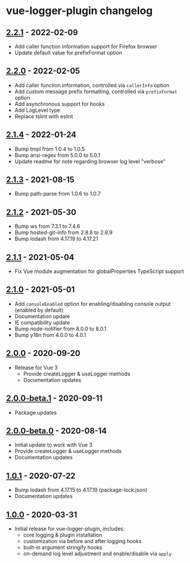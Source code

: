 # vue-logger-plugin changelog

## [2.2.1] - 2022-02-09

* Add caller function information support for Firefox browser
* Update default value for prefixFormat option

## [2.2.0] - 2022-02-05

* Add caller function information, controlled via `callerInfo` option
* Add custom message prefix formatting, controlled via `prefixFormat` option
* Add asynchronous support for hooks
* Add LogLevel type
* Replace tslint with eslint

## [2.1.4] - 2022-01-24

* Bump tmpl from 1.0.4 to 1.0.5
* Bump ansi-regex from 5.0.0 to 5.0.1
* Update readme for note regarding browser log level "verbose"

## [2.1.3] - 2021-08-15

* Bump path-parse from 1.0.6 to 1.0.7

## [2.1.2] - 2021-05-30

* Bump ws from 7.3.1 to 7.4.6
* Bump hosted-git-info from 2.8.8 to 2.8.9
* Bump lodash from 4.17.19 to 4.17.21

## [2.1.1] - 2021-05-04

* Fix Vue module augmentation for globalProperties TypeScript support

## [2.1.0] - 2021-05-01

* Add `consoleEnabled` option for enabling/disabling console output (enabled by default)
* Documentation update
* IE compatibility update
* Bump node-notifier from 8.0.0 to 8.0.1
* Bump y18n from 4.0.0 to 4.0.1

## [2.0.0] - 2020-09-20

* Release for Vue 3
    * Provide createLogger & useLogger methods
    * Documentation updates

## [2.0.0-beta.1] - 2020-09-11

* Package updates

## [2.0.0-beta.0] - 2020-08-14

* Initial update to work with Vue 3
* Provide createLogger & useLogger methods
* Documentation updates

## [1.0.1] - 2020-07-22

* Bump lodash from 4.17.15 to 4.17.19 (package-lock.json)
* Documentation updates

## [1.0.0] - 2020-03-31

* Initial release for vue-logger-plugin, includes:
    * core logging & plugin installation
    * customization via before and after logging hooks
    * built-in argument stringify hooks
    * on-demand log level adjustment and enable/disable via `apply`

[2.2.1]: https://github.com/dev-tavern/vue-logger-plugin/compare/v2.2.0...v2.2.1
[2.2.0]: https://github.com/dev-tavern/vue-logger-plugin/compare/v2.1.4...v2.2.0
[2.1.4]: https://github.com/dev-tavern/vue-logger-plugin/compare/v2.1.3...v2.1.4
[2.1.3]: https://github.com/dev-tavern/vue-logger-plugin/compare/v2.1.2...v2.1.3
[2.1.2]: https://github.com/dev-tavern/vue-logger-plugin/compare/v2.1.1...v2.1.2
[2.1.1]: https://github.com/dev-tavern/vue-logger-plugin/compare/v2.1.0...v2.1.1
[2.1.0]: https://github.com/dev-tavern/vue-logger-plugin/compare/v2.0.0...v2.1.0
[2.0.0]: https://github.com/dev-tavern/vue-logger-plugin/releases/tag/v2.0.0
[2.0.0-beta.1]: https://github.com/dev-tavern/vue-logger-plugin/compare/2.0.0-beta.0...v2.0.0-beta.1
[2.0.0-beta.0]: https://github.com/dev-tavern/vue-logger-plugin/compare/v1.0.1...2.0.0-beta.0
[1.0.1]: https://github.com/dev-tavern/vue-logger-plugin/compare/v1.0.0...v1.0.1
[1.0.0]: https://github.com/dev-tavern/vue-logger-plugin/releases/tag/v1.0.0
